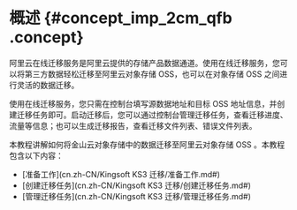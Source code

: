 # 概述 {#concept_imp_2cm_qfb .concept}

阿里云在线迁移服务是阿里云提供的存储产品数据通道。使用在线迁移服务，您可以将第三方数据轻松迁移至阿里云对象存储 OSS，也可以在对象存储 OSS 之间进行灵活的数据迁移。

使用在线迁移服务，您只需在控制台填写源数据地址和目标 OSS 地址信息，并创建迁移任务即可。启动迁移后，您可以通过控制台管理迁移任务，查看迁移进度、流量等信息；也可以生成迁移报告，查看迁移文件列表、错误文件列表。

本教程讲解如何将金山云对象存储中的数据迁移至阿里云对象存储 OSS 。本教程包含以下内容：

-   [准备工作](cn.zh-CN/Kingsoft KS3  迁移/准备工作.md#)
-   [创建迁移任务](cn.zh-CN/Kingsoft KS3  迁移/创建迁移任务.md#)
-   [管理迁移任务](cn.zh-CN/Kingsoft KS3  迁移/管理迁移任务.md#)

